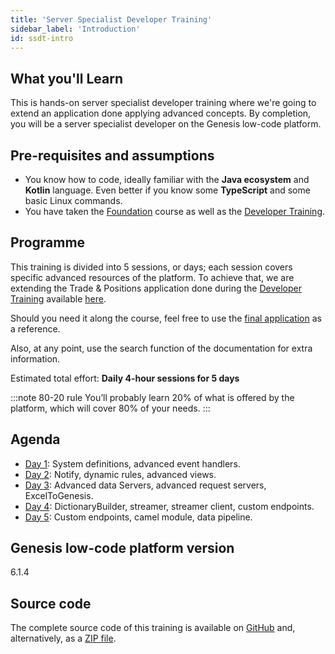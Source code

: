 ```yaml
---
title: 'Server Specialist Developer Training'
sidebar_label: 'Introduction'
id: ssdt-intro
---
```


## What you'll Learn​

This is hands-on server specialist developer training where we're going to extend an application done applying advanced concepts. By completion, you will be a server specialist developer on the Genesis low-code platform.

## Pre-requisites and assumptions

- You know how to code, ideally familiar with the **Java ecosystem** and **Kotlin** language. Even better if you know some​ **TypeScript** and some basic Linux commands.​
- You have taken the [Foundation](#) course as well as the [Developer Training](#).


## Programme

This training is divided into 5 sessions, or days; each session covers specific advanced resources of the platform. To achieve that, we are extending the  Trade & Positions application done during the [Developer Training](#) available [here](https://github.com/genesiscommunitysuccess/devtraining-gama).

Should you need it along the course, feel free to use the [final application](#) as a reference.

Also, at any point, use the search function of the documentation for extra information.

Estimated total effort: <b>Daily 4-hour sessions for 5 days</b>

:::note 80-20 rule
You’ll probably learn 20% of what is offered ​by the platform​, which will cover 80% of your needs.
:::

## Agenda

- [Day 1](#): System definitions, advanced event handlers.
- [Day 2](#): Notify, dynamic rules, advanced views.
- [Day 3](#): Advanced data Servers, advanced request servers, ExcelToGenesis.
- [Day 4](#): DictionaryBuilder, streamer, streamer client, custom endpoints.
- [Day 5](#): Custom endpoints, camel module, data pipeline​.

## Genesis low-code platform version
6.1.4

## Source code
The complete source code of this training is available 
on [GitHub](https://github.com/genesiscommunitysuccess/devtraining-gama-server-specialist) and, alternatively, as a [ZIP file](https://genesisglobal.jfrog.io/artifactory/community-uploads/devtraining-gama-server-specialist.zip).